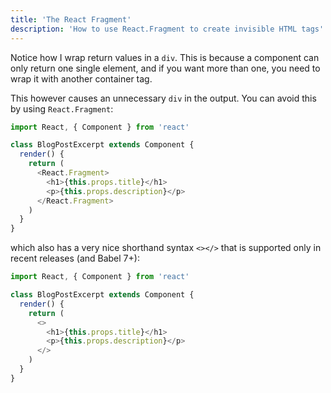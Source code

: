 ```yaml
---
title: 'The React Fragment'
description: 'How to use React.Fragment to create invisible HTML tags'
---
```


Notice how I wrap return values in a `div`. This is because a component can only return one single element, and if you want more than one, you need to wrap it with another container tag.

This however causes an unnecessary `div` in the output. You can avoid this by using `React.Fragment`:

```js
import React, { Component } from 'react'

class BlogPostExcerpt extends Component {
  render() {
    return (
      <React.Fragment>
        <h1>{this.props.title}</h1>
        <p>{this.props.description}</p>
      </React.Fragment>
    )
  }
}
```

which also has a very nice shorthand syntax `<></>` that is supported only in recent releases (and Babel 7+):

```js
import React, { Component } from 'react'

class BlogPostExcerpt extends Component {
  render() {
    return (
      <>
        <h1>{this.props.title}</h1>
        <p>{this.props.description}</p>
      </>
    )
  }
}
```
